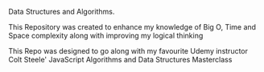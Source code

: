 Data Structures and Algorithms.

This Repository was created to enhance my knowledge of Big O, Time and Space complexity along with improving my logical thinking

This Repo was designed to go along with my favourite Udemy instructor Colt Steele' JavaScript Algorithms and Data Structures Masterclass
